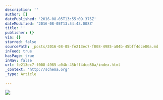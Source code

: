 ```yaml
---
description: ''
author: []
datePublished: '2016-08-05T13:55:09.375Z'
dateModified: '2016-08-05T13:54:43.008Z'
title: ''
publisher: {}
via: {}
starred: false
sourcePath: _posts/2016-08-05-fe213ec7-f008-4985-a04b-45bff4dce80a.md
inFeed: true
hasPage: true
inNav: false
url: fe213ec7-f008-4985-a04b-45bff4dce80a/index.html
_context: 'http://schema.org'
_type: Article

---
```

![](https://the-grid-user-content.s3-us-west-2.amazonaws.com/92aa621a-69ad-48dc-a9c7-fd665532a57d.jpg)